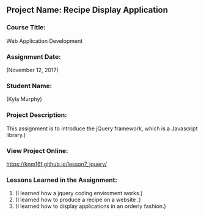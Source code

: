 ## Project Name:  Recipe Display Application

### Course Title:
Web Application Development

### Assignment Date:  
(November 12, 2017)

### Student Name:  
(Kyla Murphy)

### Project Description:
This assignment is to introduce the jQuery framework, which is a Javascript library.)

### View Project Online:
https://knm16f.github.io/lesson7_jquery/

### Lessons Learned in the Assignment:
1. (I learned how a jquery coding enviroment works.)
2. (I learned how to produce a recipe on a website .)
3. (I learned how to display applications in an orderly fashion.)

